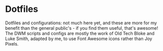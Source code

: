 # Dotfiles
Dotfiles and configurations: not much here yet, and these are more for my benefit than the general public's - if you find them useful, that's awesome! The DWM scripts and configs are mostly the work of Old Tech Bloke and Luke Smith, adapted by me, to use Font Awesome icons rather than Joy Pixels.
